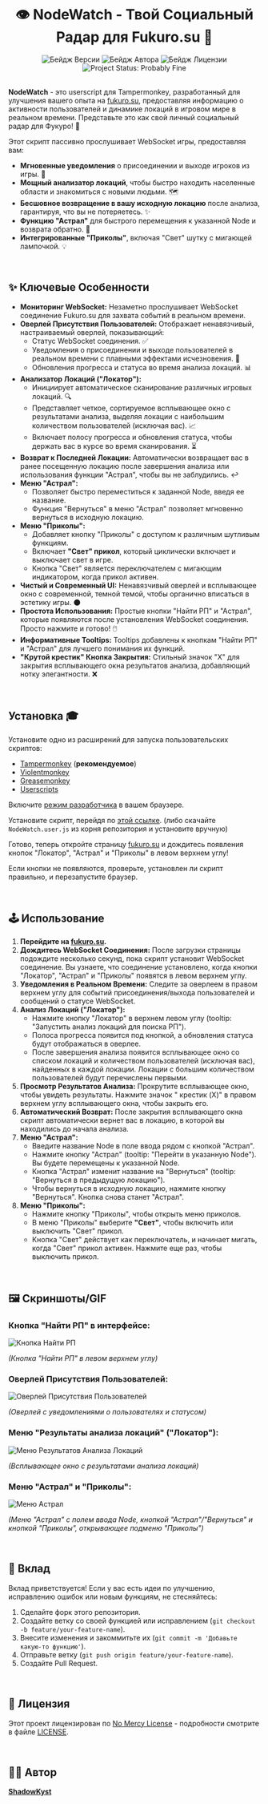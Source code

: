 # <div align="center"> 👁️ NodeWatch - Твой Социальный Радар для Fukuro.su 📡 </div>

<div align="center">
  <img src="https://img.shields.io/badge/Версия-3.8.2-blue.svg?style=flat-square" alt="Бейдж Версии"/>
  <img src="https://img.shields.io/badge/Автор-ShadowKyst-orange.svg?style=flat-square" alt="Бейдж Автора"/>
  <img src="https://img.shields.io/badge/Лицензия-NoMercy-red.svg?style=flat-square" alt="Бейдж Лицензии"/>
  <img src="https://img.shields.io/badge/project-is%20probably%20fine-brightgreen.svg?style=flat-square" alt="Project Status: Probably Fine"/>
</div>

<br/>

**NodeWatch** - это userscript для Tampermonkey, разработанный для улучшения вашего опыта на [fukuro.su](https://www.fukuro.su/), предоставляя информацию о активности пользователей и динамике локаций в игровом мире в реальном времени. Представьте это как свой личный социальный радар для Фукуро! 🚀

Этот скрипт пассивно прослушивает WebSocket игры, предоставляя вам:

* **Мгновенные уведомления** о присоединении и выходе игроков из игры. 👋
* **Мощный анализатор локаций**, чтобы быстро находить населенные области и знакомиться с новыми людьми. 🗺️
* **Бесшовное возвращение в вашу исходную локацию** после анализа, гарантируя, что вы не потеряетесь. ✨
* **Функцию "Астрал"** для быстрого перемещения к указанной Node и возврата обратно. 🚀
* **Интегрированные "Приколы"**, включая "Свет" шутку с мигающей лампочкой. 💡

<br/>

## ✨ Ключевые Особенности

* **Мониторинг WebSocket:** Незаметно прослушивает WebSocket соединение Fukuro.su для захвата событий в реальном времени.
* **Оверлей Присутствия Пользователей:** Отображает ненавязчивый, настраиваемый оверлей, показывающий:
    * Статус WebSocket соединения. ✅
    * Уведомления о присоединении и выходе пользователей в реальном времени с плавными эффектами исчезновения. 💨
    * Обновления прогресса и статуса во время анализа локаций. 📊
* **Анализатор Локаций ("Локатор"):**
    * Инициирует автоматическое сканирование различных игровых локаций. 🔍
    * Представляет четкое, сортируемое всплывающее окно с результатами анализа, выделяя локации с наибольшим количеством пользователей (исключая вас). 📈
    * Включает полосу прогресса и обновления статуса, чтобы держать вас в курсе во время сканирования. ⏳
* **Возврат к Последней Локации:** Автоматически возвращает вас в ранее посещенную локацию после завершения анализа или использования функции "Астрал", чтобы вы не заблудились. ↩️
* **Меню "Астрал":**
    * Позволяет быстро переместиться к заданной Node, введя ее название.
    * Функция "Вернуться" в меню "Астрал" позволяет мгновенно вернуться в исходную локацию.
* **Меню "Приколы":**
    * Добавляет кнопку "Приколы" с доступом к различным шутливым функциям.
    * Включает **"Свет" прикол**, который циклически включает и выключает свет в игре.
    * Кнопка "Свет" является переключателем с мигающим индикатором, когда прикол активен.
* **Чистый и Современный UI:** Ненавязчивый оверлей и всплывающее окно с современной, темной темой, чтобы органично вписаться в эстетику игры. 🌑
* **Простота Использования:** Простые кнопки "Найти РП" и "Астрал", которые появляются после установления WebSocket соединения. Просто нажмите и готово! 🖱️
* **Информативные Tooltips:** Tooltips добавлены к кнопкам "Найти РП" и "Астрал" для лучшего понимания их функций.
* **"Крутой крестик" Кнопка Закрытия:** Стильный значок "X" для закрытия всплывающего окна результатов анализа, добавляющий нотку элегантности. ❌

<br/>

## Установка 🎓

Установите одно из расширений для запуска пользовательских скриптов:

* [Tampermonkey](https://www.tampermonkey.net/) (**рекомендуемое**)
* [Violentmonkey](https://violentmonkey.github.io/)
* [Greasemonkey](https://www.greasespot.net/)
* [Userscripts](https://userscripts.org/)

Включите [режим разработчика](https://www.tampermonkey.net/faq.php?locale=ru#Q209) в вашем браузере.

Установите скрипт, перейдя по [этой ссылке](https://github.com/ShadowKyst/NodeWatch-Fukuro-userscript/raw/master/NodeWatch.user.js). (либо скачайте `NodeWatch.user.js` из корня репозитория и установите вручную)

Готово, теперь откройте страницу [fukuro.su](https://www.fukuro.su/) и дождитесь появления кнопок "Локатор", "Астрал" и "Приколы" в левом верхнем углу!

Если кнопки не появляются, проверьте, установлен ли скрипт правильно, и перезапустите браузер.

<br/>

## 🕹️ Использование

1. **Перейдите на [fukuro.su](https://www.fukuro.su/).**
2. **Дождитесь WebSocket Соединения:** После загрузки страницы подождите несколько секунд, пока скрипт установит WebSocket соединение. Вы узнаете, что соединение установлено, когда кнопки "Локатор", "Астрал" и "Приколы" появятся в левом верхнем углу.
3. **Уведомления в Реальном Времени:** Следите за оверлеем в правом верхнем углу для событий присоединения/выхода пользователей и сообщений о статусе WebSocket.
4. **Анализ Локаций ("Локатор"):**
    * Нажмите кнопку "Локатор" в верхнем левом углу (tooltip: "Запустить анализ локаций для поиска РП").
    * Полоса прогресса появится под кнопкой, а обновления статуса будут отображаться в оверлее.
    * После завершения анализа появится всплывающее окно со списком локаций и количеством пользователей (исключая вас), найденных в каждой локации. Локации с большим количеством пользователей будут перечислены первыми.
5. **Просмотр Результатов Анализа:** Прокрутите всплывающее окно, чтобы увидеть результаты. Нажмите значок " крестик (X)" в правом верхнем углу всплывающего окна, чтобы закрыть его.
6. **Автоматический Возврат:** После закрытия всплывающего окна скрипт автоматически вернет вас в локацию, в которой вы находились до начала анализа.
7. **Меню "Астрал":**
    * Введите название Node в поле ввода рядом с кнопкой "Астрал".
    * Нажмите кнопку "Астрал" (tooltip: "Перейти в указанную Node"). Вы будете перемещены к указанной Node.
    * Кнопка "Астрал" изменит название на "Вернуться" (tooltip: "Вернуться в предыдущую локацию").
    * Чтобы вернуться в исходную локацию, нажмите кнопку "Вернуться". Кнопка снова станет "Астрал".
8. **Меню "Приколы":**
    * Нажмите кнопку "Приколы", чтобы открыть меню приколов.
    * В меню "Приколы" выберите **"Свет"**, чтобы включить или выключить "Свет" прикол.
    * Кнопка "Свет" действует как переключатель, и начинает мигать, когда "Свет" прикол активен. Нажмите еще раз, чтобы выключить прикол.

<br/>

## 🖼️ Скриншоты/GIF

### Кнопка "Найти РП" в интерфейсе:
![Кнопка Найти РП](https://github.com/ShadowKyst/NodeWatch-Fukuro-userscript/raw/master/assets/analyze.webp)

*(Кнопка "Найти РП" в левом верхнем углу)*

### Оверлей Присутствия Пользователей:
![Оверлей Присутствия Пользователей](https://github.com/ShadowKyst/NodeWatch-Fukuro-userscript/raw/master/assets/userlog.webp)

*(Оверлей с уведомлениями о пользователях и статусом)*

### Меню "Результаты анализа локаций" ("Локатор"):
![Меню Результатов Анализа Локаций](https://github.com/ShadowKyst/NodeWatch-Fukuro-userscript/raw/master/assets/menu.webp)

*(Всплывающее окно с результатами анализа локаций)*

### Меню "Астрал" и "Приколы":
![Меню Астрал](https://github.com/ShadowKyst/NodeWatch-Fukuro-userscript/raw/master/assets/astral_jokes.webp)

*(Меню "Астрал" с полем ввода Node, кнопкой "Астрал"/"Вернуться" и кнопкой "Приколы", открывающее подменю "Приколы")*

<br/>

## 🤝 Вклад

Вклад приветствуется! Если у вас есть идеи по улучшению, исправлению ошибок или новым функциям, не стесняйтесь:

1. Сделайте форк этого репозитория.
2. Создайте ветку со своей функцией или исправлением (`git checkout -b feature/your-feature-name`).
3. Внесите изменения и закоммитьте их (`git commit -m 'Добавьте какую-то функцию'`).
4. Отправьте ветку (`git push origin feature/your-feature-name`).
5. Создайте Pull Request.

<br/>

## 📜 Лицензия

Этот проект лицензирован по [No Mercy License](https://github.com/ShadowKyst/NodeWatch-Fukuro-userscript/blob/master/LICENSE.md) - подробности смотрите в файле [LICENSE](https://github.com/ShadowKyst/NodeWatch-Fukuro-userscript/blob/master/LICENSE.md).

<br/>

## 👨‍💻 Автор

**[ShadowKyst](https://shadowkyst.ssdk.dev/)**
